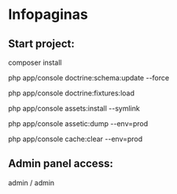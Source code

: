 Infopaginas
===========

Start project:
--------------

composer install

php app/console doctrine:schema:update --force

php app/console doctrine:fixtures:load

php app/console assets:install --symlink

php app/console assetic:dump --env=prod

php app/console cache:clear --env=prod


Admin panel access:
-------------------
admin / admin